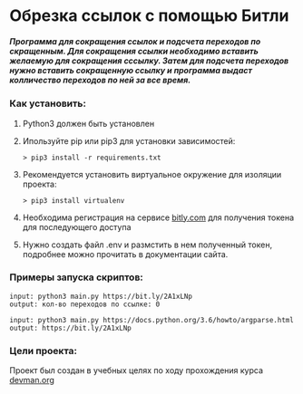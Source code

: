 # Обрезка ссылок с помощью Битли
##### Программа для сокращения ссылок и подсчета переходов по скращенным. Для сокращения ссылки необходимо вставить желаемую для сокращения сссылку. Затем для подсчета переходов нужно вставить сокращенную ссылку и программа выдаст колличество переходов по ней за все время.

### Как установить: 

1) Python3  должен быть установлен

2) Ипользуйте pip или pip3 для установки зависимостей:
   ```
   > pip3 install -r requirements.txt
   ```
3) Рекомендуется установить виртуальное окружение для изоляции проекта:
   ```
   > pip3 install virtualenv
   ```
4) Необходима регистрация на сервисе [bitly.com](https://app.bitly.com) для получения токена для последующего доступа
5) Нужно создать файл .env и размстить в нем полученный токен, подробнее можно прочитать в документации сайта.

### Примеры запуска скриптов:
 ```
 input: python3 main.py https://bit.ly/2A1xLNp
 output: кол-во переходов по ссылке: 0
 ```

 ```
 input: python3 main.py https://docs.python.org/3.6/howto/argparse.html      
 output: https://bit.ly/2A1xLNp
 ```

 ### Цели проекта:
 Проект был создан в учебных целях по ходу прохождения курса [devman.org](https://dvmn.org/)